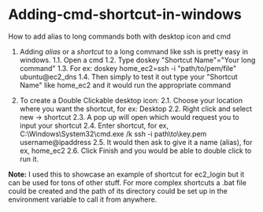 # Adding-cmd-shortcut-in-windows
How to add alias to long commands both with desktop icon and cmd

1. Adding *alias* or a *shortcut* to a long command like ssh is pretty easy in windows.
    1.1. Open a cmd
    1.2. Type doskey "Shortcut Name"="Your long command"
    1.3. For ex: doskey home_ec2=ssh -i "path/to/pem/file" ubuntu@ec2_dns
    1.4. Then simply to test it out type your "Shortcut Name" like home_ec2 and it would run the appropriate command
  
2. To create a Double Clickable desktop icon:
    2.1. Choose your location where you want the shortcut, for ex: Desktop
    2.2. Right click and select new -> shortcut
    2.3. A pop up will open which would request you to input your shortcut
    2.4. Enter shortcut, for ex, C:\Windows\System32\cmd.exe /k ssh -i path\to\key.pem username@ipaddress
    2.5. It would then ask to give it a name (alias), for ex, home_ec2
    2.6. Click Finish and you would be able to double click to run it.

**Note:** I used this to showcase an example of shortcut for ec2_login but it can be used for tons of other stuff. For more complex shortcuts a .bat file could be created and the path of its directory could be set up in the environment variable to call it from anywhere.
